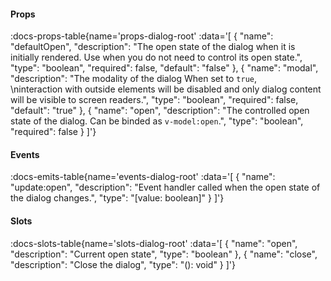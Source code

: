 <!-- This file was automatic generated. Do not edit it manually -->

#### Props
:docs-props-table{name='props-dialog-root' :data='[
  {
    "name": "defaultOpen",
    "description": "The open state of the dialog when it is initially rendered. Use when you do not need to control its open state.",
    "type": "boolean",
    "required": false,
    "default": "false"
  },
  {
    "name": "modal",
    "description": "The modality of the dialog When set to `true`, <br>\\ninteraction with outside elements will be disabled and only dialog content will be visible to screen readers.",
    "type": "boolean",
    "required": false,
    "default": "true"
  },
  {
    "name": "open",
    "description": "The controlled open state of the dialog. Can be binded as `v-model:open`.",
    "type": "boolean",
    "required": false
  }
]'} 

#### Events

:docs-emits-table{name='events-dialog-root' :data='[
  {
    "name": "update:open",
    "description": "Event handler called when the open state of the dialog changes.",
    "type": "[value: boolean]"
  }
]'} 

#### Slots

:docs-slots-table{name='slots-dialog-root' :data='[
  {
    "name": "open",
    "description": "Current open state",
    "type": "boolean"
  },
  {
    "name": "close",
    "description": "Close the dialog",
    "type": "(): void"
  }
]'} 
